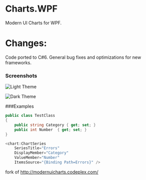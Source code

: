 # Charts.WPF
Modern UI Charts for WPF.

# Changes:
Code ported to C#6. General bug fixes and optimizations for new frameworks.

### Screenshots

![Light Theme](https://github.com/mendonca-andre/Charts.WPF/blob/master/Screenshots/light.png)

![Dark Theme](https://github.com/mendonca-andre/Charts.WPF/blob/master/Screenshots/dark.png)

###Examples

```csharp
public class TestClass
{
    public string Category { get; set; }
    public int Number  { get; set; }
}

<chart:ChartSeries
    SeriesTitle="Errors"
    DisplayMember="Category"
    ValueMember="Number"    
    ItemsSource="{Binding Path=Errors}" />
```
   

fork of http://modernuicharts.codeplex.com/
  
